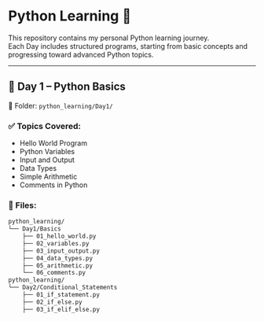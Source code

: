 # Python Learning 🚀

This repository contains my personal Python learning journey.  
Each Day includes structured programs, starting from basic concepts and progressing toward advanced Python topics.

---

## 📅 Day 1 – Python Basics

📁 Folder: `python_learning/Day1/`

### ✅ Topics Covered:
- Hello World Program
- Python Variables
- Input and Output
- Data Types
- Simple Arithmetic
- Comments in Python

### 📂 Files:
```bash
python_learning/
└── Day1/Basics
    ├── 01_hello_world.py
    ├── 02_variables.py
    ├── 03_input_output.py
    ├── 04_data_types.py
    ├── 05_arithmetic.py
    └── 06_comments.py
python_learning/
└── Day2/Conditional_Statements
    ├── 01_if_statement.py
    ├── 02_if_else.py
    ├── 03_if_elif_else.py
